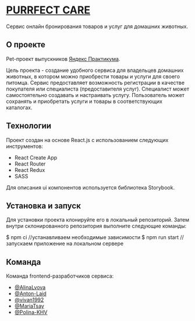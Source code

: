 # [PURRFECT CARE](https://veterinary-salons.github.io/frontend/)

Сервис онлайн бронирования товаров и услуг для домашних животных.

## О проекте

Pet-проект выпускников [Яндекс Практикума](https://practicum.yandex.ru/). 

Цель проекта - создание удобного сервиса для владельцев домашних животных, в котором можно приобрести товары и услуги для своего питомца. Сервис предоставляет возможность регистрации в качестве покупателя или специалиста (предоставителя услуг). Специалист может самостоятельно создавать и настраивать услугу. Пользователь может сохранять и приобретать услуги и товары в соответствующих каталогах.

## Технологии

Проект создан на основе React.js с использованием следующих инструментов:
* React Create App
* React Router
* React Redux
* SASS

Для описания ui компонентов используется библиотека Storybook.

## Установка и запуск

Для установки проекта клонируйте его в локальный репозиторий. Затем внутри склонированного репозитория выполните следующие команды:

$ npm ci //устанавливаем необходимые зависимости
$ npm run start //запускаем приложение на локальном сервере

## Команда

Команда frontend-разработчиков сервиса:
* [@AlinaLvova](https://github.com/AlinaLvova)
* [@Anton-Laid](https://github.com/Anton-Laid)
* [@vivan1992](https://github.com/vivan1992)
* [@MariaTsay](https://github.com/MariaTsay)
* [@Polina-KHV](https://github.com/Polina-KHV)
